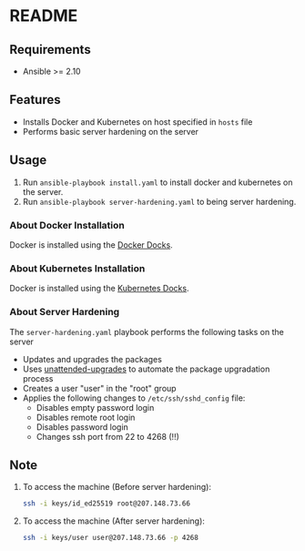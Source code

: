 # README

## Requirements

- Ansible >= 2.10

## Features

- Installs Docker and Kubernetes on host specified in `hosts` file
- Performs basic server hardening on the server

## Usage

1. Run `ansible-playbook install.yaml` to install docker and kubernetes on the server.
2. Run `ansible-playbook server-hardening.yaml` to being server hardening.

### About Docker Installation
Docker is installed using the [Docker Docks].

### About Kubernetes Installation
Docker is installed using the [Kubernetes Docks].

### About Server Hardening
The `server-hardening.yaml` playbook performs the following tasks on the server
* Updates and upgrades the packages
* Uses [unattended-upgrades] to automate the package upgradation process
* Creates a user "user" in the "root" group
* Applies the following changes to `/etc/ssh/sshd_config` file:
    * Disables empty password login
    * Disables remote root login
    * Disables password login
    * Changes ssh port from 22 to 4268 (!!)

## Note
1. To access the machine (Before server hardening):
    ```sh
    ssh -i keys/id_ed25519 root@207.148.73.66
    ```
2. To access the machine (After server hardening):
    ```sh
    ssh -i keys/user user@207.148.73.66 -p 4268
    ```



   [unattended-upgrades]: <https://wiki.debian.org/UnattendedUpgrades#Automatic_call_via_.2Fetc.2Fapt.2Fapt.conf.d.2F20auto-upgrades>
   [Docker Docks]: <https://docs.docker.com/engine/install/ubuntu/#install-using-the-repository>
   [Kubernetes Docks]: <https://kubernetes.io/docs/setup/production-environment/tools/kubeadm/install-kubeadm/#installing-kubeadm-kubelet-and-kubectl>
   
